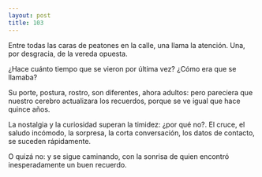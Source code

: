 ```yaml
---
layout: post
title: 103
---
```


Entre todas las caras de peatones en la calle, una llama la atención. Una, por desgracia, de la vereda opuesta.

¿Hace cuánto tiempo que se vieron por última vez? ¿Cómo era que se llamaba?

Su porte, postura, rostro, son diferentes, ahora adultos: pero pareciera que nuestro cerebro actualizara los recuerdos, porque se ve igual que hace quince años.

La nostalgia y la curiosidad superan la timidez: ¿por qué no?. El cruce, el saludo incómodo, la sorpresa, la corta conversación, los datos de contacto, se suceden rápidamente.

O quizá no: y se sigue caminando, con la sonrisa de quien encontró inesperadamente un buen recuerdo.
